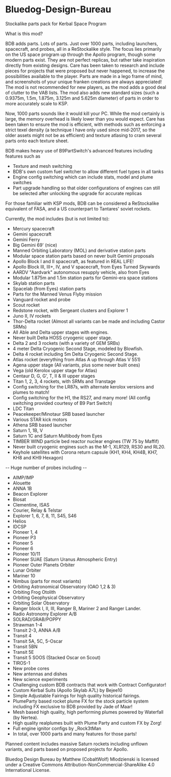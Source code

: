 # Bluedog-Design-Bureau
Stockalike parts pack for Kerbal Space Program

What is this mod?

BDB adds parts. Lots of parts. Just over 1000 parts, including launchers, spacecraft, and probes, all in a ReStockalike style. The focus lies primarily on the US space program up through the Apollo program, though some modern parts exist. They are not perfect replicas, but rather take inspiration directly from existing designs. Care has been taken to research and include pieces for projects that were proposed but never happened, to increase the possibilities available to the player. Parts are made in a lego frame of mind, and screenshots of your unique franken creations are always appreciated! The mod is not recommended for new players, as the mod adds a good deal of clutter to the VAB lists. The mod also adds new standard sizes (such a 0.9375m, 1.5m, 1.875m, 3.125m and 5.625m diameter) of parts in order to more accurately scale to KSP.

Now, 1000 parts sounds like it would kill your PC. While the mod certainly is large, the memory overhead is likely lower than you would expect. Care has been taken to ensure the mod is efficient, with methods such as enforcing a strict texel density (a technique I have only used since mid-2017, so the older assets might not be as efficient) and texture atlasing to cram several parts onto each texture sheet.

BDB makes heavy use of B9PartSwitch's advanced features including features such as
- Texture and mesh switching
- BDB's own custom fuel switcher to allow different fuel types in all tanks
- Engine config switching which can include stats, model and plume switches
- Part upgrade handling so that older configurations of engines can still be selected after unlocking the upgrade for accurate replicas

For those familiar with KSP mods, BDB can be considered a ReStockalike equivalent of FASA, and a US counterpart to Tantares' soviet rockets.

Currently, the mod includes (but is not limited to):
- Mercury spacecraft
- Gemini spacecraft
- Gemini Ferry
- Big Gemini 69' (nice)
- Manned Orbiting Laboratory (MOL) and derivative station parts
- Modular space station parts based on never built Gemini proposals
- Apollo Block I and II spacecraft, as featured in REAL LIFE!
- Apollo Block III, III+, IV, and V spacecraft, from Eyes Turned Skywards
- AARDV "Aardvark" autonomous resupply vehicle, also from Eyes
- Modular 1.875m and 1.5m station parts for Gemini-era space stations
- Skylab station parts
- Spacelab (from Eyes) station parts
- Parts for the Manned Venus Flyby mission
- Vanguard rocket and probe
- Scout rocket
- Redstone rocket, with Sergeant clusters and Explorer 1
- Juno II, IV rockets
- Thor-Delta rocket (Almost all variants can be made and including Castor SRMs)
- All Able and Delta upper stages with engines.
- Never built Delta HOSS cryogenic upper stage.
- Delta 2 and 3 rockets (with a variety of GEM SRBs)
- 4 meter Delta Cryogenic Second Stage, modeled by Blowfish.
- Delta 4 rocket including 5m Delta Cryogenic Second Stage.
- Atlas rocket (everything from Atlas A up through Atlas V 551)
- Agena upper stage (All variants, plus some never built ones)
- Vega (old Kerolox upper stage for Atlas)
- Centaur D, G, G', T, II & III upper stages
- Titan 1, 2, 3, 4 rockets, with SRMs and Transtage
- Config switching for the LR87s, with alternate kerolox versions and plumes to match!
- Config switching for the H1, the RS27, and many more! (All config switching provided courtesy of B9 Part Switch)
- LDC Titan
- Peacekeeper/Minotaur SRB based launcher
- Various STAR kick motors
- Athena SRB based launcher
- Saturn 1, 1B, V
- Saturn 1C and Saturn Multibody from Eyes
- TIMBER WIND particle bed reactor nuclear engines (TW 75 by Maffif)
- Never built cryogenic engines such as the M-1, XLR129, RS30 and RL20.
- Keyhole satellites with Corona return capsule (KH1, KH4, KH4B, KH7, KH8 and KH9 Hexagon)

-- Huge number of probes including --

- AIMP/IMP
- Alouette
- ANNA 1B
- Beacon Explorer
- Biosat
- Clementine, ISAS
- Courier, Relay & Telstar
- Explorer 1, 6, 7, 8, 11, S45, S46
- Helios
- IDCSP
- Pioneer 1, 4
- Pioneer P3
- Pioneer 5
- Pioneer 6
- Pioneer 10/11
- Pioneer SUAE (Saturn Uranus Atmospheric Entry)
- Pioneer Outer Planets Orbiter
- Lunar Orbiter
- Mariner 10
- Nimbus (parts for most variants)
- Orbiting Astronomical Observatory (OAO 1,2 & 3)
- Orbiting Frog Otolith
- Orbiting Geophysical Observatory
- Orbiting Solar Observatory
- Ranger block I, II, III, Ranger B, Mariner 2 and Ranger Lander.
- Radio Astronomy Explorer A/B
- SOLRAD/GRAB/POPPY
- Strawman 1-4
- Transit 2-3, ANNA A/B
- Transit 4
- Transit 5A, 5C, 5-Oscar
- Transit 5BN
- Transit 5E
- Transit 5 SOOS (Stacked Oscar on Scout)
- TIROS-1
- New probe cores
- New antennas and dishes
- New science experiments
- Challenging custom BDB contracts that work with Contract Configurator!
- Custom Kerbal Suits (Apollo Skylab A7L) by Bejee10
- Simple Adjustable Fairings for high quality historical fairings.
- PlumeParty based rocket plume FX for the stock particle system including FX exclusive to BDB provided by Jade of Maar!
- Mesh based high quality, high performing plumes powered by Waterfall (by Nertea).
- High quality realplumes built with Plume Party and custom FX by Zorg!
- Full engine ignitor configs by _Rock3tMan
- In total, over 1000 parts and many features for those parts!

Planned content includes massive Saturn rockets including unflown variants, and parts based on proposed projects for Apollo.


Bluedog Design Bureau by Matthew (CobaltWolf) Mlodzienski is licensed under a Creative Commons Attribution-NonCommercial-ShareAlike 4.0 International License.
